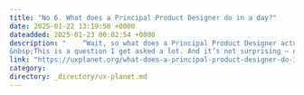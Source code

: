 ```yaml
---
title: "No 6. What does a Principal Product Designer do in a day?"
date: 2025-01-22 13:19:50 +0000
dateadded: 2025-01-23 00:02:54 +0000
description: "    “Wait, so what does a Principal Product Designer actually do?”
&nbsp;This is a question I get asked a lot. And it’s not surprising — our job…  Continue reading on UX Planet »  "
link: "https://uxplanet.org/what-does-a-principal-product-designer-do-in-a-day-cfbf8bbb6fd9?source=rss----819cc2aaeee0---4"
category:
directory: _directory/ux-planet.md
---
```

